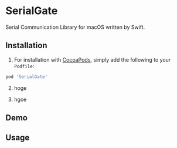 # SerialGate
Serial Communication Library for macOS written by Swift.

## Installation

1. For installation with [CocoaPods](http://cocoapods.org), simply add the following to your `Podfile`:
```ruby
pod 'SerialGate'
```

2. hoge

3. hgoe


## Demo



## Usage


```swift


```
